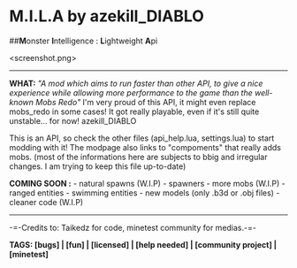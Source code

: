 # M.I.L.A by azekill_DIABLO 
##**M**onster **I**ntelligence : **L**ightweight **A**pi

<screenshot.png>
_____________________________________________________________________
**WHAT:**
*"A mod which aims to run faster than other API, to give a nice experience 
while allowing more performance to the game than the well-known Mobs Redo"* 
I'm very proud of this API, it might even replace mobs_redo in some cases! 
It got really playable, even if it's still quite unstable... for now! azekill_DIABLO

This is an API, so check the other files (api_help.lua, settings.lua) to start modding with it!
The modpage also links to "compoments" that really adds mobs. (most of the informations
here are subjects to bbig and irregular changes. I am trying to keep this file up-to-date)

**COMING SOON :**
	- natural spawns (W.I.P)
	- spawners
	- more mobs (W.I.P)
	- ranged entities
	- swimming entities
	- new models (only .b3d or .obj files)
	- cleaner code (W.I.P)
_____________________________________________________________________

-=-Credits to: Taikedz for code, minetest community for medias.-=-

**TAGS: [bugs] | [fun] | [licensed] | [help needed] | [community project] | [minetest]**
